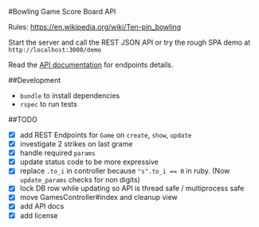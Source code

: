 #Bowling Game Score Board API

Rules: https://en.wikipedia.org/wiki/Ten-pin_bowling

Start the server and call the REST JSON API or try the rough SPA demo at `http://localhost:3000/demo`

Read the [API documentation](https://github.com/razorcd/bowling-game/blob/master/API_doc.md) for endpoints details.

##Development

  - `bundle` to install dependencies
  - `rspec` to run tests

##TODO

- [x] add REST Endpoints for `Game` on `create`, `show`, `update`
- [x] investigate 2 strikes on last grame
- [x] handle required `params`
- [X] update status code to be more expressive
- [X] replace `.to_i` in controller because `"s".to_i == 0` in ruby. (Now `update_params` checks for non digits)
- [X] lock DB row while updating so API is thread safe / multiprocess safe
- [x] move GamesController#index and cleanup view
- [x] add API docs
- [x] add license
